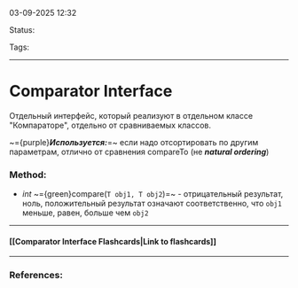 
03-09-2025 12:32

Status: 

Tags:

---
# Comparator Interface

Отдельный интерфейс, который реализуют в отдельном классе "Компараторе", отдельно от сравниваемых классов.

~={purple}***Используется:***=~ если надо отсортировать по другим параметрам, отлично от сравнения compareTo (не ***natural ordering***)

### Method:

- *int* ~={green}compare(`T obj1, T obj2`)=~ - отрицательный результат, ноль, положительный результат означают соответственно, что `obj1` меньше, равен, больше чем `obj2`

----
#### [[Comparator Interface Flashcards|Link to flashcards]]



---
### References:

